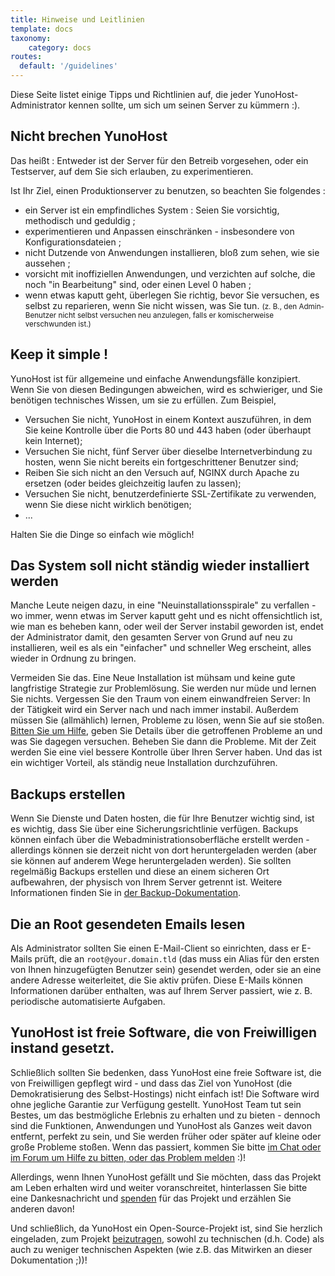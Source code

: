 ```yaml
---
title: Hinweise und Leitlinien
template: docs
taxonomy:
    category: docs
routes:
  default: '/guidelines'
---
```


Diese Seite listet einige Tipps und Richtlinien auf, die jeder YunoHost-Administrator kennen sollte, um sich um seinen Server zu kümmern :).

## Nicht brechen YunoHost

Das heißt : Entweder ist der Server für den Betreib vorgesehen, oder ein Testserver, auf dem Sie sich erlauben, zu experimentieren.

Ist Ihr Ziel, einen Produktionserver zu benutzen, so beachten Sie folgendes :
- ein Server ist ein empfindliches System : Seien Sie vorsichtig, methodisch und geduldig ;
- experimentieren und Anpassen einschränken - insbesondere von Konfigurationsdateien ;
- nicht Dutzende von Anwendungen installieren, bloß zum sehen, wie sie aussehen ;
- vorsicht mit inoffiziellen Anwendungen, und verzichten auf solche, die noch "in Bearbeitung" sind, oder einen Level 0 haben ;
- wenn etwas kaputt geht, überlegen Sie richtig, bevor Sie versuchen, es selbst zu reparieren, wenn Sie nicht wissen, was Sie tun. <small>(z. B., den Admin-Benutzer nicht selbst versuchen neu anzulegen, falls er komischerweise verschwunden ist.)</small>

## Keep it simple !

YunoHost ist für allgemeine und einfache Anwendungsfälle konzipiert. Wenn Sie von diesen Bedingungen abweichen, wird es schwieriger, und Sie benötigen technisches Wissen, um sie zu erfüllen. Zum Beispiel,
- Versuchen Sie nicht, YunoHost in einem Kontext auszuführen, in dem Sie keine Kontrolle über die Ports 80 und 443 haben (oder überhaupt kein Internet);
- Versuchen Sie nicht, fünf Server über dieselbe Internetverbindung zu hosten, wenn Sie nicht bereits ein fortgeschrittener Benutzer sind;
- Reiben Sie sich nicht an den Versuch auf, NGINX durch Apache zu ersetzen (oder beides gleichzeitig laufen zu lassen);
- Versuchen Sie nicht, benutzerdefinierte SSL-Zertifikate zu verwenden, wenn Sie diese nicht wirklich benötigen;
- ...

Halten Sie die Dinge so einfach wie möglich!

## Das System soll nicht ständig wieder installiert werden

Manche Leute neigen dazu, in eine "Neuinstallationsspirale" zu verfallen - wo immer, wenn etwas im Server kaputt geht und es nicht offensichtlich ist, wie man es beheben kann, oder weil der Server instabil geworden ist, endet der Administrator damit, den gesamten Server von Grund auf neu zu installieren, weil es als ein "einfacher" und schneller Weg erscheint, alles wieder in Ordnung zu bringen.

Vermeiden Sie das. Eine Neue Installation ist mühsam und keine gute langfristige Strategie zur Problemlösung. Sie werden nur müde und lernen Sie nichts. Vergessen Sie den Traum von einem einwandfreien Server: In der Tätigkeit wird ein Server nach und nach immer instabil. Außerdem müssen Sie (allmählich) lernen, Probleme zu lösen, wenn Sie auf sie stoßen. [Bitten Sie um Hilfe](/Hilfe), geben Sie Details über die getroffenen Probleme an und was Sie dagegen versuchen. Beheben Sie dann die Probleme. Mit der Zeit werden Sie eine viel bessere Kontrolle über Ihren Server haben. Und das ist ein wichtiger Vorteil, als ständig neue Installation durchzuführen.

## Backups erstellen

Wenn Sie Dienste und Daten hosten, die für Ihre Benutzer wichtig sind, ist es wichtig, dass Sie über eine Sicherungsrichtlinie verfügen. Backups können einfach über die Webadministrationsoberfläche erstellt werden - allerdings können sie derzeit nicht von dort heruntergeladen werden (aber sie können auf anderem Wege heruntergeladen werden). Sie sollten regelmäßig Backups erstellen und diese an einem sicheren Ort aufbewahren, der physisch von Ihrem Server getrennt ist. Weitere Informationen finden Sie in [der Backup-Dokumentation](/backup).

## Die an Root gesendeten Emails lesen

Als Administrator sollten Sie einen E-Mail-Client so einrichten, dass er E-Mails prüft, die an `root@your.domain.tld` (das muss ein Alias für den ersten von Ihnen hinzugefügten Benutzer sein) gesendet werden, oder sie an eine andere Adresse weiterleitet, die Sie aktiv prüfen. Diese E-Mails können Informationen darüber enthalten, was auf Ihrem Server passiert, wie z. B. periodische automatisierte Aufgaben.

## YunoHost ist freie Software, die von Freiwilligen instand gesetzt.

Schließlich sollten Sie bedenken, dass YunoHost eine freie Software ist, die von Freiwilligen gepflegt wird - und dass das Ziel von YunoHost (die Demokratisierung des Selbst-Hostings) nicht einfach ist! Die Software wird ohne jegliche Garantie zur Verfügung gestellt. YunoHost Team tut sein Bestes, um das bestmögliche Erlebnis zu erhalten und zu bieten - dennoch sind die Funktionen, Anwendungen und YunoHost als Ganzes weit davon entfernt, perfekt zu sein, und Sie werden früher oder später auf kleine oder große Probleme stoßen. Wenn das passiert, kommen Sie bitte [im Chat oder im Forum um Hilfe zu bitten, oder das Problem melden](/Hilfe) :)!

Allerdings, wenn Ihnen YunoHost gefällt und Sie möchten, dass das Projekt am Leben erhalten wird und weiter voranschreitet, hinterlassen Sie bitte eine Dankesnachricht und [spenden](https://liberapay.com/YunoHost) für das Projekt und erzählen Sie anderen davon!

Und schließlich, da YunoHost ein Open-Source-Projekt ist, sind Sie herzlich eingeladen, zum Projekt [beizutragen](/contribute), sowohl zu technischen (d.h. Code) als auch zu weniger technischen Aspekten (wie z.B. das Mitwirken an dieser Dokumentation ;))!
